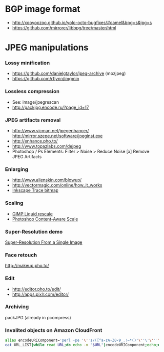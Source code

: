 # BGP image format

- http://xooyoozoo.github.io/yolo-octo-bugfixes/#camel&bpg=s&jpg=s
- https://github.com/mirrorer/libbpg/tree/master/html

# JPEG manipulations

### Lossy minification

- https://github.com/danielgtaylor/jpeg-archive (mozjpeg)
- https://github.com/rflynn/imgmin

### Lossless compression

- See: image/jpegrescan
- http://packjpg.encode.ru/?page_id=17

### JPEG artifacts removal

- http://www.vicman.net/jpegenhancer/ http://mirror.szepe.net/software/jpeginst.exe
- http://enhance.pho.to/
- http://www.topazlabs.com/dejpeg
- Photoshop / Ps Elements: Filter > Noise > Reduce Noise  [x] Remove JPEG Artifacts

### Enlarging

- http://www.alienskin.com/blowup/
- http://vectormagic.com/online/how_it_works
- [Inkscape Trace bitmap](https://inkscape.org/doc/tracing/tutorial-tracing.html)

### Scaling

- [GIMP Liquid rescale](http://liquidrescale.wikidot.com/)
- [Photoshop Content-Aware Scale](https://helpx.adobe.com/photoshop/using/content-aware-scaling.html)

### Super-Resolution demo

[Super-Resolution From a Single Image](http://www.wisdom.weizmann.ac.il/~vision/SingleImageSR.html)

### Face retouch

http://makeup.pho.to/

### Edit

- http://editor.pho.to/edit/
- http://apps.pixlr.com/editor/

### Archiving

packJPG (already in pcompress)

### Invalited objects on Amazon CloudFront

```bash
alias encodeURIComponent='perl -pe '\''s/([^a-zA-Z0-9_.!~*()'\''\'\'''\''-])/sprintf("%%%02X",ord($1))/ge'\'
cat URL_LIST|while read URL;do echo -n "$URL"|encodeURIComponent;echo;done|sed 's/%2F/\//g'
```